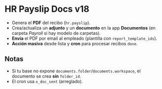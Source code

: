 # HR Payslip Docs v18

- Genera el **PDF** del recibo (`hr.payslip`).
- Crea/actualiza un **adjunto** y un **documento** en la app **Documentos** (en carpeta *Payroll* si hay modelo de carpetas).
- **Envía** el PDF por email al empleado (plantilla con `report_template_ids`).
- **Acción masiva** desde lista y **cron** para procesar recibos `done`.

## Notas
- Si tu base no expone `documents.folder`/`documents.workspace`, el documento se crea **sin** `folder_id`.
- El cron usa `x_doc_sent` (arreglado).
